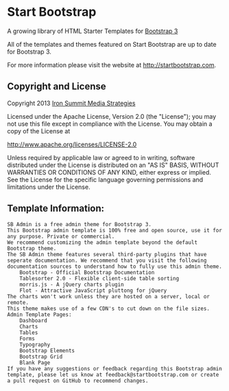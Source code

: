Start Bootstrap
==============

A growing library of HTML Starter Templates for [Bootstrap 3](http://getbootstrap.com/)

All of the templates and themes featured on Start Bootstrap are up to date for Bootstrap 3.

For more information please visit the website at http://startbootstrap.com.

Copyright and License
----
Copyright 2013 [Iron Summit Media Strategies](http://www.ironsummitmedia.com/)

Licensed under the Apache License, Version 2.0 (the "License"); you may not use this file except in compliance with the License. You may obtain a copy of the License at

http://www.apache.org/licenses/LICENSE-2.0

Unless required by applicable law or agreed to in writing, software distributed under the License is distributed on an "AS IS" BASIS, WITHOUT WARRANTIES OR CONDITIONS OF ANY KIND, either express or implied. See the License for the specific language governing permissions and limitations under the License.


Template Information:
----
    SB Admin is a free admin theme for Bootstrap 3.
    This Bootstrap admin template is 100% free and open source, use it for any purpose. Private or commercial.
    We recommend customizing the admin template beyond the default Bootstrap theme.
    The SB Admin theme features several third-party plugins that have seperate documentation. We recommend that you visit the following documentation sources to understand how to fully use this admin theme.
        Bootstrap - Official Bootstrap Documentation
        Tablesorter 2.0 - Flexible client-side table sorting
        morris.js - A jQuery charts plugin
        Flot - Attractive JavaScript pluttong for jQuery
    The charts won't work unless they are hosted on a server, local or remote.
    This theme makes use of a few CDN's to cut down on the file sizes.
    Admin Template Pages:
        Dashboard
        Charts
        Tables
        Forms
        Typography
        Bootstrap Elements
        Bootstrap Grid
        Blank Page
    If you have any suggestions or feedback regarding this Bootstrap admin template, please let us know at feedback@startbootstrap.com or create a pull request on GitHub to recommend changes.

